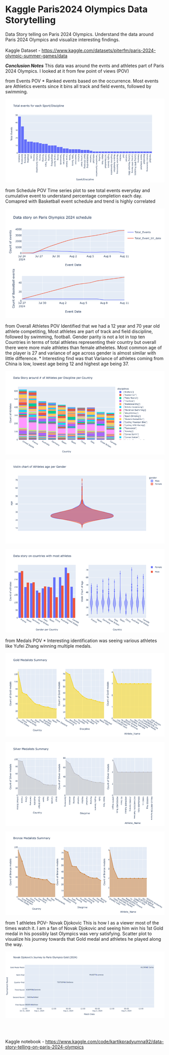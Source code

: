 # Kaggle Paris2024 Olympics Data Storytelling
Data Story telling on Paris 2024 Olympics. Understand the data around Paris 2024 Olympics and visualize interesting findings.<br><br>
Kaggle Dataset - https://www.kaggle.com/datasets/piterfm/paris-2024-olympic-summer-games/data


__*Conclusion Notes*__
This data was around the evnts and athletes part of Paris 2024 Olympics. I looked at it from few point of views (POV)

from Events POV
      *      Ranked events based on the occurrence. Most events are Athletics events since it bins all track and field events, followed by swimming.

![Events histogram ](Paris_2024_Olympics_result_images/events_line_chart.png)      

from Schedule POV
            Time series plot to see total events everyday and cumulative event to understand percentage completion each day.
            Comapred with Basketball event schedule and trend is highly correlated

![Schedule line chart](Paris_2024_Olympics_result_images/schedule_line_chart.png)

from Overall Athletes POV
            Identified that we had a 12 year and 70 year old athlete competiting,
            Most athletes are part of track and field discipline, followed by swimming, football.
            Gender parity is not a lot in top ten Countries in terms of total athletes representing their country but overall there were more male athletes than female atheletes.
            Most common age of the player is 27 and variance of age across gender is almost similar with little difference.
      *       Interesting find was that Variance of athletes coming from China is low, lowest age being 12 and highest age being 37.


![Athletes per Discipline per Country](Paris_2024_Olympics_result_images/athletes_per_discipline_per_country.png)

![Violin Chart of age per gender](Paris_2024_Olympics_result_images/violin_chart_athletes_age_per_gender.png)

![Country level data story](Paris_2024_Olympics_result_images/sub_plot_country_level.png)

from Medals POV
      *       Interesting identification was seeing various athletes like Yufei Zhang winning multiple medals.

![Gold Medalist Summary](Paris_2024_Olympics_result_images/gold_medalists_summary.png)

![Silver Medalist Summary](Paris_2024_Olympics_result_images/silver_medalists_summary.png)

![Bronze Medalist Summary](Paris_2024_Olympics_result_images/bronze_medalists_summary.png)

from 1 athletes POV- Novak Djokovic
            This is how I as a viewer most of the times watch it. I am a fan of Novak Djokovic and seeing him win his 1st Gold medal in his possibly last Olympics was very satisfying.
            Scatter plot to visualize his journey towards that Gold medal and athletes he played along the way.

![Novak Djokovic's Journey to Olympics Gold.](Paris_2024_Olympics_result_images/novak_djokovic_journey.png)


<br><br>

Kaggle notebook - https://www.kaggle.com/code/kartikpradyumna92/data-story-telling-on-paris-2024-olympics

